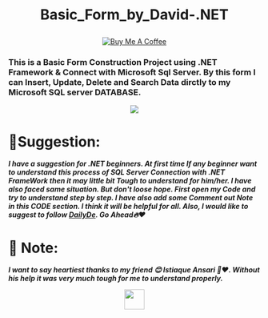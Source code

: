 

# <p align="center"> Basic_Form_by_David-.NET </p>
<div align="center" > 
 
<a href="#" >[![Buy Me A Coffee](https://img.shields.io/open-vsx/stars/redhat/java?color=D8B024&label=buy%20me%20a%20coffee&style=plastic)](https://www.buymeacoffee.com/DebtanuKhanra)‎</a>
 
</div>

### This is a Basic Form Construction Project using .NET Framework & Connect with Microsoft Sql Server. By this form I can Insert, Update, Delete and Search Data dirctly to my Microsoft SQL server DATABASE.<br>

<div align="center">

<img src="https://user-images.githubusercontent.com/102660203/187023539-8d1e5e4d-a49e-4b62-a940-ffa163c86467.png">

</div>

# 📝Suggestion: 
  ***I have a suggestion for .NET beginners. At first time If any beginner want to understand this process of SQL Server Connection with .NET FrameWork then it may little bit Tough to understand for him/her. I have also faced same situation. But don't loose hope. First open my Code and try to understand step by step. I have also add some Comment out Note in this CODE section. I think it will be helpful for all. Also, I would like to suggest to follow [DailyDe](https://app.daily.dev/DebtanuKhanra). Go Ahead🔥❤️‍***<br>

# 📝 Note:
***I want to say heartiest thanks to my friend 😊 Istiaque Ansari 🙏❤️‍. Without his help it was very much tough for me to understand properly.***<br>


<div align="center">
 
<img  height="40" src="https://img.shields.io/badge/😊Thanks🙏to%20all❤️‍🔥-000000?style=plastic&logoColor=white">

</div>
